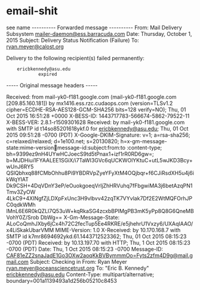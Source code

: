 # email-shit
see name
---------- Forwarded message ----------
From: Mail Delivery Subsystem <mailer-daemon@ess.barracuda.com>
Date: Thursday, October 1, 2015
Subject: Delivery Status Notification (Failure)
To: ryan.meyer@calost.org


Delivery to the following recipient(s) failed permanently:

        ericbkennedy@asu.edu
                expired

----- Original message headers -----

Received: from mail-yk0-f181.google.com (mail-yk0-f181.google.com [209.85.160.181]) by mx1416.ess.rzc.cudaops.com (version=TLSv1.2 cipher=ECDHE-RSA-AES128-GCM-SHA256 bits=128 verify=NO); Thu, 01 Oct 2015 16:51:28 +0000
X-BESS-ID: 1443717783-566674-5862-79522-11
X-BESS-VER: 2.8.1-r1509301628
Received: by mail-yk0-f181.google.com with SMTP id t14so85201618ykf.0
        for <ericbkennedy@asu.edu>; Thu, 01 Oct 2015 09:51:28 -0700 (PDT)
X-Google-DKIM-Signature: v=1; a=rsa-sha256; c=relaxed/relaxed;
        d=1e100.net; s=20130820;
        h=x-gm-message-state:mime-version:date:message-id:subject:from:to
         :content-type;
        bh=9399ez9nH4UYwHCJoecS9td5tPnax1+izf1rR0RD6gw=;
        b=MJDHiui1FYAALEE1SGiX/i7TaWI3GVc6qUCKWOlYKtuC+utL5wJKD3Bcy+wUnJ6RY5
         QSlQbhxq88fCMbOhhu8Pi9YBDRVpZyeYFyXtM4OQjbqr+f6CJiRsdXH5u4j6ikWqYlAT
         Dk9CSH+4DqVDnY3eP/eOuokgoeqVrIjZhHRVuhq7fFbgwiMA3j6betAzqPN1Tmv3ZyOW
         4LkC9+4XINgfZjLDXpFxUnc3H9vlbvv42zqTK7VYvlak7Df2E2WtMQFOrhJPC0qdkWMh
         IMnL6E6R0kQZLl7Q53uW+kqRkaSG4zcxbBPIMgPB3mK5yPp8Q8G6QneMBVohY0Z/Srob
         DbWg==
X-Gm-Message-State: ALoCoQmhJXby6jCx4h72C2fecTup5Ee4RKRE/e5jhehrU1Vxzy6/UXAqIAAO/x4LiSkakUbarVMM
MIME-Version: 1.0
X-Received: by 10.170.168.7 with SMTP id k7mr8694692ykd.61.1443712523362; Thu,
 01 Oct 2015 08:15:23 -0700 (PDT)
Received: by 10.13.197.70 with HTTP; Thu, 1 Oct 2015 08:15:23 -0700 (PDT)
Date: Thu, 1 Oct 2015 08:15:23 -0700
Message-ID: <CAF81eZZ2snaJadE1Go3OXw2aoqKkBVBymmmOo=Fyts2zfm4D9g@mail.gmail.com>
Subject: Checking in
From: Ryan Meyer <ryan.meyer@oceansciencetrust.org>
To: "Eric B. Kennedy" <ericbkennedy@asu.edu>
Content-Type: multipart/alternative; boundary=001a1139493a1d256b05210c8453
